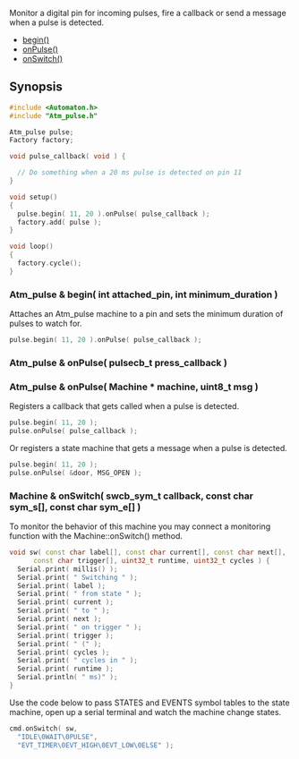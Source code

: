 Monitor a digital pin for incoming pulses, fire a callback or send a message when a pulse is detected.

* [begin()](#atm_pulse--begin-int-attached_pin-int-minimum_duration-)
* [onPulse()](#atm_pulse--onpulse-pulsecb_t-press_callback-)
* [onSwitch()](#machine--onswitch-swcb_sym_t-callback-const-char-sym_s-const-char-sym_e-)

## Synopsis ##

```c++
#include <Automaton.h>
#include "Atm_pulse.h"

Atm_pulse pulse;
Factory factory;

void pulse_callback( void ) {

  // Do something when a 20 ms pulse is detected on pin 11
}

void setup()
{
  pulse.begin( 11, 20 ).onPulse( pulse_callback );
  factory.add( pulse );
}

void loop()
{
  factory.cycle();
}
```

### Atm_pulse & begin( int attached_pin, int minimum_duration ) ###

Attaches an Atm_pulse machine to a pin and sets the minimum duration of pulses to watch for.

```c++
pulse.begin( 11, 20 ).onPulse( pulse_callback );
```

### Atm_pulse & onPulse( pulsecb_t press_callback ) ###
### Atm_pulse & onPulse( Machine * machine, uint8_t msg ) ###

Registers a callback that gets called when a pulse is detected.

```c++
pulse.begin( 11, 20 );
pulse.onPulse( pulse_callback );
```

Or registers a state machine that gets a message when a pulse is detected.

```c++
pulse.begin( 11, 20 );
pulse.onPulse( &door, MSG_OPEN );
```

### Machine & onSwitch( swcb_sym_t callback, const char sym_s[], const char sym_e[] ) ###

To monitor the behavior of this machine you may connect a monitoring function with the Machine::onSwitch() method. 

```c++
void sw( const char label[], const char current[], const char next[], 
      const char trigger[], uint32_t runtime, uint32_t cycles ) {
  Serial.print( millis() );
  Serial.print( " Switching " );
  Serial.print( label );
  Serial.print( " from state " );
  Serial.print( current );
  Serial.print( " to " );
  Serial.print( next );
  Serial.print( " on trigger " );
  Serial.print( trigger );
  Serial.print( " (" );
  Serial.print( cycles );
  Serial.print( " cycles in " );
  Serial.print( runtime );
  Serial.println( " ms)" );
}
```

Use the code below to pass STATES and EVENTS symbol tables to the state machine, open up a serial terminal and watch the machine change states. 

```c++
cmd.onSwitch( sw, 
  "IDLE\0WAIT\0PULSE",
  "EVT_TIMER\0EVT_HIGH\0EVT_LOW\0ELSE" );
```
